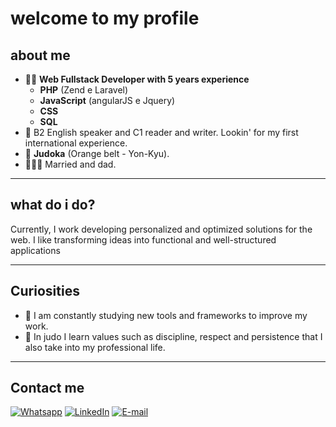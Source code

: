 # welcome to my profile

## about me
- 🧑‍💻 **Web Fullstack Developer with 5 years experience**
  - **PHP** (Zend e Laravel)
  - **JavaScript** (angularJS e Jquery)
  - **CSS**
  - **SQL**
- 🎯 B2 English speaker and C1 reader and writer. Lookin' for my first international experience.
- 🥋 **Judoka** (Orange belt - Yon-Kyu).
- 👨‍👩‍👦 Married and dad.

---

## what do i do?
Currently, I work developing personalized and optimized solutions for the web. I like transforming ideas into functional and well-structured applications

---

## Curiosities
- 🌱 I am constantly studying new tools and frameworks to improve my work.
- 🥋 In judo I learn values ​​such as discipline, respect and persistence that I also take into my professional life.

---

## Contact me
[![Whatsapp](https://img.shields.io/badge/WhatsApp-25D366?style=for-the-badge&logo=whatsapp&logoColor=white)](https://wa.me/+5514998522092)
[![LinkedIn](https://img.shields.io/badge/-LinkedIn-blue?style=flat&logo=Linkedin&logoColor=white)](https://www.linkedin.com/in/luis-gustavo-rubio-89a7ab200/)
[![E-mail](https://img.shields.io/badge/-Email-c14438?style=flat&logo=Gmail&logoColor=white)](mailto:rubioluisgustavo@gmail.com)
